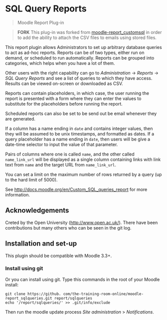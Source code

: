 # SQL Query Reports
> Moodle Report Plug-in

> **FORK** This plug-in was forked from 
> [moodle-report_customsql](https://github.com/moodleou/moodle-report_customsql)
> in order to add the ability to attach the CSV files to emails using stored 
> files.

This report plugin allows Administrators to set up arbitrary database queries
to act as ad-hoc reports. Reports can be of two types, either run on demand,
or scheduled to run automatically. Reports can be grouped into categories,
which helps when you have a lot of them.

Other users with the right capability can go to *Administration* -> *Reports* ->
*SQL Query Reports* and see a list of queries to which they have access.
Results can be viewed on-screen or downloaded as CSV.

Reports can contain placeholders, in which case, the user running the report is
presented with a form where they can enter the values to substitute for the
placeholders before running the report.

Scheduled reports can also be set to be send out be email whenever they are
generated.

If a column has a name ending in `date` and contains integer values, then they
will be assumed to be unix timestamps, and formatted as dates. If a query
placeholder has a name ending in `date`, then users will be give a date-time
selector to input the value of that parameter.

Pairs of columns where one is called `name`, and the other called `name_link_url`
will be displayed as a single column containing links with link text from
`name` and the target URL from `name_link_url`.

You can set a limit on the maximum number of rows returned by a query
(up to the hard limit of 5000).

See http://docs.moodle.org/en/Custom_SQL_queries_report for more information.


## Acknowledgements

Creted by the Open University (http://www.open.ac.uk/). There have been contributions
but many others who can be seen in the git log.


## Installation and set-up

This plugin should be compatible with Moodle 3.3+.

### Install using git

Or you can install using git. Type this commands in the root of your Moodle 
install:

    git clone https://github. com/the-training-room-online/moodle-report_sqlqueries.git report/sqlqueries
    echo '/report/sqlqueries/' >> .git/info/exclude

Then run the moodle update process *Site administration* > *Notifications*.
